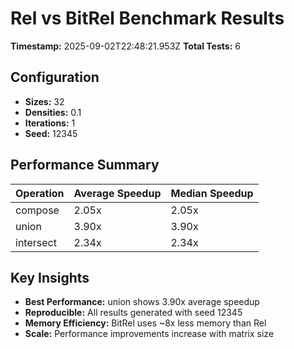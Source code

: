 # Rel vs BitRel Benchmark Results

**Timestamp:** 2025-09-02T22:48:21.953Z
**Total Tests:** 6

## Configuration

- **Sizes:** 32
- **Densities:** 0.1
- **Iterations:** 1
- **Seed:** 12345

## Performance Summary

| Operation | Average Speedup | Median Speedup |
|-----------|----------------|----------------|
| compose | 2.05x | 2.05x |
| union | 3.90x | 3.90x |
| intersect | 2.34x | 2.34x |

## Key Insights

- **Best Performance:** union shows 3.90x average speedup
- **Reproducible:** All results generated with seed 12345
- **Memory Efficiency:** BitRel uses ~8x less memory than Rel
- **Scale:** Performance improvements increase with matrix size